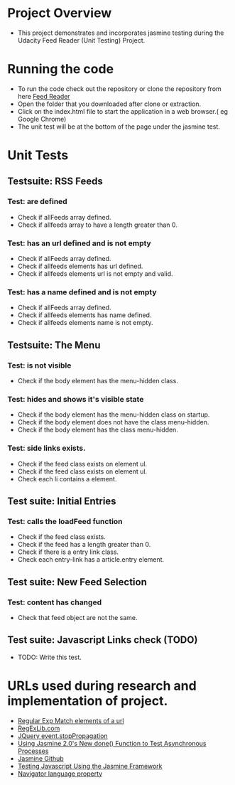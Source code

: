 # Project Overview

* This project demonstrates and incorporates jasmine testing during the Udacity Feed Reader (Unit Testing) Project.

# Running the code

* To run the code check out the repository or clone the repository from here [Feed Reader](https://github.com/peterjohnmanuel/Feedreader)
* Open the folder that you downloaded after clone or extraction.
* Click on the index.html file to start the application in a web browser.( eg Google Chrome)
* The unit test will be at the bottom of the page under the jasmine test.

# Unit Tests

## Testsuite: RSS Feeds

### Test: are defined

* Check if allFeeds array defined.
* Check if allfeeds array to have a length greater than 0.      

### Test: has an url defined and is not empty

* Check if allFeeds array defined.       
* Check if allfeeds elements has url defined. 
* Check if allfeeds elements url is not empty and valid. 


### Test: has a name defined and is not empty

* Check if allFeeds array defined.
* Check if allfeeds elements has name defined. 
* Check if allfeeds elements name is not empty. 


## Testsuite: The Menu

### Test: is not visible

* Check if the body element has the menu-hidden class.

### Test: hides and shows it's visible state

* Check if the body element has the menu-hidden class on startup.
* Check if the body element does not have the class menu-hidden.
* Check if the body element has the class menu-hidden.

### Test: side links exists.

* Check if the feed class exists on element ul.
* Check if the feed class exists on element ul.
* Check each li contains a element.

## Test suite: Initial Entries

### Test: calls the loadFeed function

* Check if the feed class exists.
* Check if the feed has a length greater than 0.
* Check if there is a entry link class.
* Check each entry-link has a article.entry element.

## Test suite: New Feed Selection

### Test: content has changed

* Check that feed object are not the same.

## Test suite: Javascript Links check (TODO)

* TODO: Write this test.


# URLs used during research and implementation of project.

* [Regular Exp Match elements of a url](http://www.regextester.com/20)
* [RegExLib.com](http://regexlib.com/Search.aspx?k=url&AspxAutoDetectCookieSupport=1)
* [JQuery event.stopPropagation](https://api.jquery.com/event.stoppropagation/)
* [Using Jasmine 2.0's New done() Function to Test Asynchronous Processes](http://www.htmlgoodies.com/beyond/javascript/stips/using-jasmine-2.0s-new-done-function-to-test-asynchronous-processes.html)
* [Jasmine Github](http://jasmine.github.io/)
* [Testing Javascript Using the Jasmine Framework](http://www.htmlgoodies.com/beyond/javascript/testing-javascript-using-the-jasmine-framework.html)
* [Navigator language property](http://www.w3schools.com/jsref/prop_nav_language.asp)
